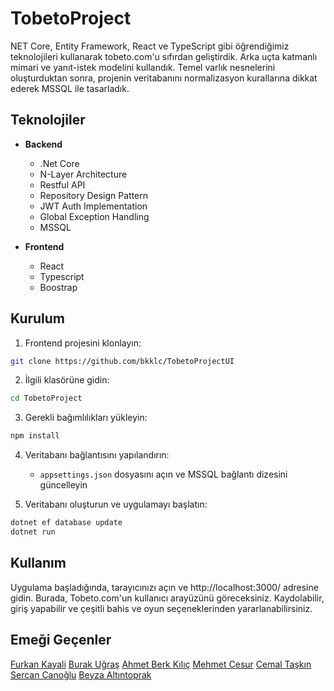 # TobetoProject

NET Core, Entity Framework, React ve TypeScript gibi öğrendiğimiz teknolojileri kullanarak tobeto.com'u sıfırdan geliştirdik. Arka uçta katmanlı mimari ve yanıt-istek modelini kullandık. Temel varlık nesnelerini oluşturduktan sonra, projenin veritabanını normalizasyon kurallarına dikkat ederek MSSQL ile tasarladık.

## Teknolojiler

- **Backend**
  - .Net Core
  - N-Layer Architecture
  - Restful API
  - Repository Design Pattern
  - JWT Auth Implementation
  - Global Exception Handling
  - MSSQL

- **Frontend**
  - React
  - Typescript
  - Boostrap

## Kurulum

1. Frontend projesini klonlayın: 
```bash
git clone https://github.com/bkklc/TobetoProjectUI
```
2. İlgili klasörüne gidin:
```bash
cd TobetoProject
```
3. Gerekli bağımlılıkları yükleyin:
```bash
npm install
```
4. Veritabanı bağlantısını yapılandırın:
   - `appsettings.json` dosyasını açın ve MSSQL bağlantı dizesini güncelleyin

5. Veritabanı oluşturun ve uygulamayı başlatın:
```bash
dotnet ef database update
dotnet run
```

## Kullanım
Uygulama başladığında, tarayıcınızı açın ve http://localhost:3000/ adresine gidin. Burada, Tobeto.com'un kullanıcı arayüzünü göreceksiniz. Kaydolabilir, giriş yapabilir ve çeşitli bahis ve oyun seçeneklerinden yararlanabilirsiniz.

## Emeği Geçenler
[Furkan Kayali](https://github.com/Hoixi)
[Burak Uğraş](https://github.com/burakugras)
[Ahmet Berk Kılıç](https://github.com/bkklc)
[Mehmet Cesur](https://github.com/Mehmetcesur)
[Cemal Taşkın](https://github.com/CemalTkn)
[Sercan Canoğlu](https://github.com/sercanc7)
[Beyza Altıntoprak](https://github.com/AltintoprakBeyza)
